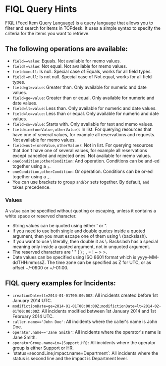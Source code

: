 # FIQL Query Hints

FIQL (Feed Item Query Language) is a query language that allows you to filter and search for items in TOPdesk.
It uses a simple syntax to specify the criteria for the items you want to retrieve.

## The following operations are available:

* `field==value`: Equals. Not available for memo values.
* `field!=value`: Not equal. Not available for memo values.
* `field==null`: Is null. Special case of Equals, works for all field types.
* `field!=null`: Is not null. Special case of Not equal, works for all field types.
* `field=gt=value`: Greater than. Only available for numeric and date values.
* `field=ge=value`: Greater than or equal. Only available for numeric and date values.
* `field=lt=value`: Less than. Only available for numeric and date values.
* `field=le=value`: Less than or equal. Only available for numeric and date values.
* `field=sw=value`: Starts with. Only available for text and memo values.
* `field=in=(oneValue,otherValue)`: In list. For querying resources that have one of several values, for example all reservations and requests. Not available for memo values.
* `field=out=(oneValue,otherValue)`: Not in list. For querying resources that don't have one of several values, for example all reservations except cancelled and rejected ones. Not available for memo values.
* `oneCondition;otherCondition`: And operation. Conditions can be and-ed together using a `;`.
* `oneCondition,otherCondition`: Or operation. Conditions can be or-ed together using a `,`.
* You can use brackets to group `and`/`or` sets together. By default, `and` takes precedence.

### Values

A `value` can be specified without quoting or escaping, unless it contains a white space or reserved character.

* String values can be quoted using either ' or ".
* If you need to use both single and double quotes inside a quoted argument, then you must escape one of them using \ (backslash).
* If you want to use \ literally, then double it as \\. Backslash has a special meaning only inside a quoted argument, not in unquoted argument.
* The reserved characters are ' " ( ) ; , = ! ~ > >.
* Date values can be specified using ISO 8601 format which is yyyy-MM-ddTHH:mm:ssZ. The time zone can be specified as Z for UTC, or as offset +/-0900 or +/-01:00.

## FIQL query examples for Incidents:

* `creationDate=lt=2014-01-01T00:00:00Z`: All incidents created before 1st January 2014 UTC.
* `modifictionDate=ge=2014-01-01T00:00:00Z;modifictionDate=lt=2014-02-01T00:00:00Z`: All incidents modified between 1st January 2014 and 1st February 2014 UTC.
* `caller.name=='John Doe'`: All incidents where the caller's name is John Doe.
* `operator.name=='Jane Smith'`: All incidents where the operator's name is Jane Smith.
* `operatorGroup.name=in=(Support,HR)`: All incidents where the operator group is either Support or HR.
* 'status=secondLine;impact.name=Department`: All incidents where the status is second line and the impact is Department level.